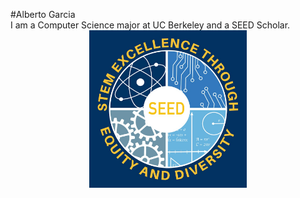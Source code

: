 
#Alberto Garcia 
<br>
I am a Computer Science major at UC Berkeley and a SEED Scholar.
<br>
<img src="./logo.jpg" style="width:50%; margin:auto; display:block">
<br>



